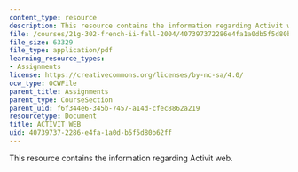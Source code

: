 ```yaml
---
content_type: resource
description: This resource contains the information regarding Activit web.
file: /courses/21g-302-french-ii-fall-2004/407397372286e4fa1a0db5f5d80b62ff_MIT21G_302_F04_web_Q.pdf
file_size: 63329
file_type: application/pdf
learning_resource_types:
- Assignments
license: https://creativecommons.org/licenses/by-nc-sa/4.0/
ocw_type: OCWFile
parent_title: Assignments
parent_type: CourseSection
parent_uid: f6f344e6-345b-7457-a14d-cfec8862a219
resourcetype: Document
title: ACTIVIT WEB
uid: 40739737-2286-e4fa-1a0d-b5f5d80b62ff
---
```

This resource contains the information regarding Activit web.